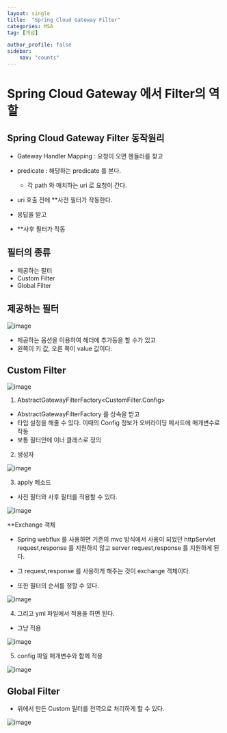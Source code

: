 ```yaml
---
layout: single
title:  "Spring Cloud Gateway Filter"
categories: MSA
tag: [개념]

author_profile: false
sidebar:
    nav: "counts"
---
```


# Spring Cloud Gateway 에서 Filter의 역할

## Spring Cloud Gateway Filter 동작원리

- Gateway Handler Mapping : 요청이 오면 헨들러를 찾고
- predicate : 해당하는 predicate 를 본다.
  
  - 각 path 와 매치하는 uri 로 요청이 간다.

- uri 호출 전에 **사전 필터가 작동한다.
- 응답을 받고
- **사후 필터가 작동

## 필터의 종류

- 제공하는 필터
- Custom Filter
- Global Filter

## 제공하는 필터

![image](https://user-images.githubusercontent.com/108928206/227859671-f59274b3-be85-44b8-90df-253edc185b42.png)

- 제공하는 옵션을 이용하여 헤더에 추가등을 할 수가 있고
- 왼쪽이 키 값, 오른 쪽이 value 값이다.

## Custom Filter

![image](https://user-images.githubusercontent.com/108928206/227859933-fa046f61-41f9-467b-8b70-671b4b836f95.png)

1) AbstractGatewayFilterFactory<CustomFilter.Config>

- AbstractGatewayFilterFactory 를 상속을 받고
- 타입 설정을 해줄 수 있다. 이때의 Config 정보가 오버라이딩 메서드에 매개변수로 작동
- 보통 필터안에 이너 클래스로 정의

2) 생성자

![image](https://user-images.githubusercontent.com/108928206/227860276-e21a636a-225d-48af-bc56-0909ec179dc7.png)

3) apply 메소드

- 사전 필터와 사후 필터를 적용할 수 있다.

![image](https://user-images.githubusercontent.com/108928206/227860515-cd5536cb-32e2-4ad5-b443-4977fc7ec3fe.png)

**Exchange 객체

- Spring webflux 를 사용하면 기존의 mvc 방식에서 사용이 되었던 httpServlet request,response 를 지원하지 않고 server request,response 를 지원하게 된다.
- 그 request,response 를 사용하게 해주는 것이 exchange 객체이다.

- 또한 필터의 순서를 정할 수 있다.

![image](https://user-images.githubusercontent.com/108928206/227861295-e157eb70-b705-4213-adde-a03abb6d2f64.png)

4) 그리고 yml 파일에서 적용을 하면 된다.

- 그냥 적용

![image](https://user-images.githubusercontent.com/108928206/227861451-d880bdac-74bc-4444-8f6b-709fad366fa9.png)

5) config 파일 매개변수와 함께 적용

![image](https://user-images.githubusercontent.com/108928206/227861578-827d0b62-3e04-4a50-8d9b-67f5ac060276.png)

## Global Filter

- 위에서 만든 Custom 필터를 전역으로 처리하게 할 수 있다.

![image](https://user-images.githubusercontent.com/108928206/227861723-9f7f7f63-1ba0-46a8-b6de-f07cc9fe51c6.png)






